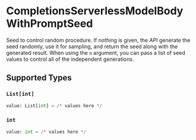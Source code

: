 # CompletionsServerlessModelBodyWithPromptSeed

Seed to control random procedure. If nothing is given, the API generate the seed randomly, use it for sampling, and return the seed along with the generated result. When using the `n` argument, you can pass a list of seed values to control all of the independent generations.


## Supported Types

### `List[int]`

```python
value: List[int] = /* values here */
```

### `int`

```python
value: int = /* values here */
```

